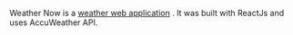 Weather Now is a [weather web application](http://weathernow1.herokuapp.com/) . It was built with ReactJs and uses AccuWeather API.
